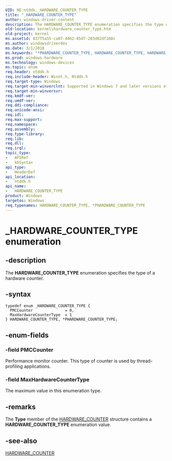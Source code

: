 ```yaml
---
UID: NE:ntddk._HARDWARE_COUNTER_TYPE
title: "_HARDWARE_COUNTER_TYPE"
author: windows-driver-content
description: The HARDWARE_COUNTER_TYPE enumeration specifies the type of a hardware counter.
old-location: kernel\hardware_counter_type.htm
old-project: kernel
ms.assetid: 837f5a55-ca07-4462-85d7-203d02df168c
ms.author: windowsdriverdev
ms.date: 3/1/2018
ms.keywords: "*PHARDWARE_COUNTER_TYPE, HARDWARE_COUNTER_TYPE, HARDWARE_COUNTER_TYPE enumeration [Kernel-Mode Driver Architecture], MaxHardwareCounterType, PHARDWARE_COUNTER_TYPE, PHARDWARE_COUNTER_TYPE enumeration pointer [Kernel-Mode Driver Architecture], PMCCounter, _HARDWARE_COUNTER_TYPE, kernel.hardware_counter_type, ntddk/HARDWARE_COUNTER_TYPE, ntddk/MaxHardwareCounterType, ntddk/PHARDWARE_COUNTER_TYPE, ntddk/PMCCounter, sysenum_861db9b8-cd2d-4cfe-ae99-5c292f28c420.xml"
ms.prod: windows-hardware
ms.technology: windows-devices
ms.topic: enum
req.header: ntddk.h
req.include-header: Winnt.h, Ntddk.h
req.target-type: Windows
req.target-min-winverclnt: Supported in Windows 7 and later versions of Windows.
req.target-min-winversvr: 
req.kmdf-ver: 
req.umdf-ver: 
req.ddi-compliance: 
req.unicode-ansi: 
req.idl: 
req.max-support: 
req.namespace: 
req.assembly: 
req.type-library: 
req.lib: 
req.dll: 
req.irql: 
topic_type:
-	APIRef
-	kbSyntax
api_type:
-	HeaderDef
api_location:
-	ntddk.h
api_name:
-	HARDWARE_COUNTER_TYPE
product: Windows
targetos: Windows
req.typenames: HARDWARE_COUNTER_TYPE, *PHARDWARE_COUNTER_TYPE
---
```


# _HARDWARE_COUNTER_TYPE enumeration


## -description


The <b>HARDWARE_COUNTER_TYPE</b> enumeration specifies the type of a hardware counter.


## -syntax


````
typedef enum _HARDWARE_COUNTER_TYPE { 
  PMCCounter              = 0,
  MaxHardwareCounterType  = 1
} HARDWARE_COUNTER_TYPE, *PHARDWARE_COUNTER_TYPE;
````


## -enum-fields




### -field PMCCounter

Performance monitor counter. This type of counter is used by thread-profiling applications. 


### -field MaxHardwareCounterType

The maximum value in this enumeration type.


## -remarks



The <b>Type</b> member of the <a href="..\ntddk\ns-ntddk-_hardware_counter.md">HARDWARE_COUNTER</a> structure contains a <b>HARDWARE_COUNTER_TYPE</b> enumeration value. 




## -see-also

<a href="..\ntddk\ns-ntddk-_hardware_counter.md">HARDWARE_COUNTER</a>



 

 


